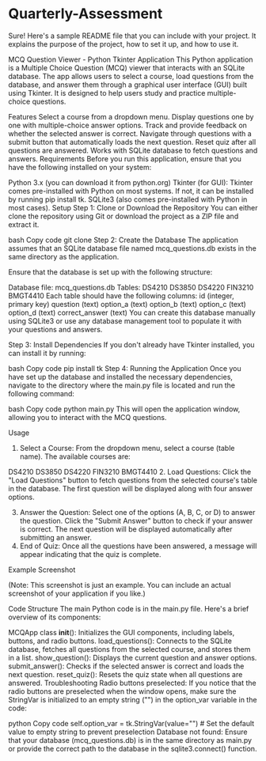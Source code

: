 # Quarterly-Assessment

Sure! Here's a sample README file that you can include with your project. It explains the purpose of the project, how to set it up, and how to use it.

MCQ Question Viewer - Python Tkinter Application
This Python application is a Multiple Choice Question (MCQ) viewer that interacts with an SQLite database. The app allows users to select a course, load questions from the database, and answer them through a graphical user interface (GUI) built using Tkinter. It is designed to help users study and practice multiple-choice questions.

Features
Select a course from a dropdown menu.
Display questions one by one with multiple-choice answer options.
Track and provide feedback on whether the selected answer is correct.
Navigate through questions with a submit button that automatically loads the next question.
Reset quiz after all questions are answered.
Works with SQLite database to fetch questions and answers.
Requirements
Before you run this application, ensure that you have the following installed on your system:

Python 3.x (you can download it from python.org)
Tkinter (for GUI): Tkinter comes pre-installed with Python on most systems. If not, it can be installed by running pip install tk.
SQLite3 (also comes pre-installed with Python in most cases).
Setup
Step 1: Clone or Download the Repository
You can either clone the repository using Git or download the project as a ZIP file and extract it.

bash
Copy code
git clone <repository-url>
Step 2: Create the Database
The application assumes that an SQLite database file named mcq_questions.db exists in the same directory as the application.

Ensure that the database is set up with the following structure:

Database file: mcq_questions.db
Tables:
DS4210
DS3850
DS4220
FIN3210
BMGT4410
Each table should have the following columns:
id (integer, primary key)
question (text)
option_a (text)
option_b (text)
option_c (text)
option_d (text)
correct_answer (text)
You can create this database manually using SQLite3 or use any database management tool to populate it with your questions and answers.

Step 3: Install Dependencies
If you don't already have Tkinter installed, you can install it by running:

bash
Copy code
pip install tk
Step 4: Running the Application
Once you have set up the database and installed the necessary dependencies, navigate to the directory where the main.py file is located and run the following command:

bash
Copy code
python main.py
This will open the application window, allowing you to interact with the MCQ questions.

Usage
1. Select a Course:
From the dropdown menu, select a course (table name). The available courses are:

DS4210
DS3850
DS4220
FIN3210
BMGT4410
2. Load Questions:
Click the "Load Questions" button to fetch questions from the selected course's table in the database. The first question will be displayed along with four answer options.

3. Answer the Question:
Select one of the options (A, B, C, or D) to answer the question.
Click the "Submit Answer" button to check if your answer is correct.
The next question will be displayed automatically after submitting an answer.
4. End of Quiz:
Once all the questions have been answered, a message will appear indicating that the quiz is complete.

Example Screenshot

(Note: This screenshot is just an example. You can include an actual screenshot of your application if you like.)

Code Structure
The main Python code is in the main.py file. Here's a brief overview of its components:

MCQApp class
__init__(): Initializes the GUI components, including labels, buttons, and radio buttons.
load_questions(): Connects to the SQLite database, fetches all questions from the selected course, and stores them in a list.
show_question(): Displays the current question and answer options.
submit_answer(): Checks if the selected answer is correct and loads the next question.
reset_quiz(): Resets the quiz state when all questions are answered.
Troubleshooting
Radio buttons preselected: If you notice that the radio buttons are preselected when the window opens, make sure the StringVar is initialized to an empty string ("") in the option_var variable in the code:

python
Copy code
self.option_var = tk.StringVar(value="")  # Set the default value to empty string to prevent preselection
Database not found: Ensure that your database (mcq_questions.db) is in the same directory as main.py or provide the correct path to the database in the sqlite3.connect() function.